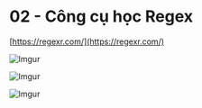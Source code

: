# 02 - Công cụ học Regex 

[https://regexr.com/](https://regexr.com/)  

![Imgur](https://i.imgur.com/avbQ7NQ.png)  

![Imgur](https://i.imgur.com/unSqIxj.png)  

![Imgur](https://i.imgur.com/kluKreD.png)  